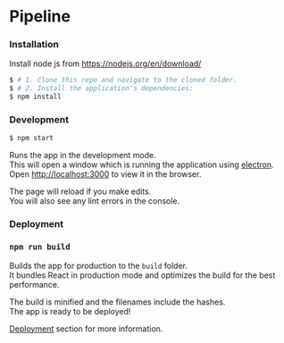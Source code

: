 # Pipeline

### Installation

Install node js from https://nodejs.org/en/download/

```bash
$ # 1. Clone this repo and navigate to the cloned folder.
$ # 2. Install the application's dependencies:
$ npm install
```

### Development

```bash
$ npm start
```

Runs the app in the development mode.<br />
This will open a window which is running the application using [electron](https://www.electronjs.org/).<br />
Open [http://localhost:3000](http://localhost:3000) to view it in the browser.

The page will reload if you make edits.<br />
You will also see any lint errors in the console.

### Deployment

### `npm run build`

Builds the app for production to the `build` folder.<br />
It bundles React in production mode and optimizes the build for the best performance.

The build is minified and the filenames include the hashes.<br />
The app is ready to be deployed!

[Deployment](https://facebook.github.io/create-react-app/docs/deployment) section for more information.